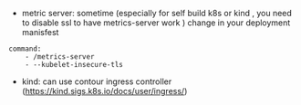- metric server: sometime (especially for self build k8s or kind , you need to disable ssl to have metrics-server work ) 
change in your deployment manisfest 
```
command:
    - /metrics-server 
    - --kubelet-insecure-tls
```

- kind: can use contour ingress controller (https://kind.sigs.k8s.io/docs/user/ingress/)
